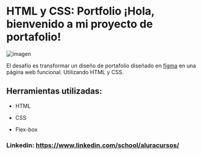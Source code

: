 # HTML y CSS: Portfolio ¡Hola, bienvenido a mi proyecto de portafolio!

![imagen](https://cdn1.gnarususercontent.com.br/6/450324/9facae6f-79bf-48f3-b3a9-b4f9284802d7.png)  


El desafío es transformar un diseño de portafolio diseñado en [figma](https://www.figma.com/design/D464FfN417KSWJHIUVpMnX/Portafolio---Curso?node-id=0-1&t=zs5fJLAFL8j7T2ZF-0) en una página web funcional. Utilizando HTML y CSS.


## Herramientas utilizadas:

* HTML

* CSS

* Flex-box


### Linkedin: https://www.linkedin.com/school/aluracursos/
